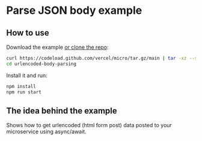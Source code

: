 # Parse JSON body example

## How to use

Download the example [or clone the repo](https://github.com/vercel/micro):

```bash
curl https://codeload.github.com/vercel/micro/tar.gz/main | tar -xz --strip=2 micro-main/examples/urlencoded-body-parsing
cd urlencoded-body-parsing
```

Install it and run:

```bash
npm install
npm run start
```

## The idea behind the example

Shows how to get urlencoded (html form post) data posted to your microservice using async/await.
